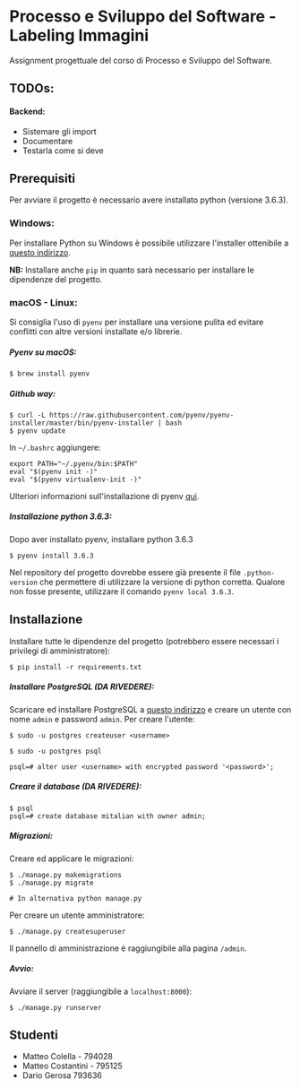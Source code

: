 Processo e Sviluppo del Software - Labeling Immagini
====================================================

Assignment progettuale del corso di Processo e Sviluppo del Software.

TODOs:
------
#### Backend:
  * Sistemare gli import
  * Documentare
  * Testarla come si deve


Prerequisiti
------------

Per avviare il progetto è necessario avere installato python (versione 3.6.3).

### Windows:

Per installare Python su Windows è possibile utilizzare l'installer ottenibile a [questo indirizzo](https://www.python.org/downloads/).

**NB:** Installare anche `pip` in quanto sarà necessario per installare le dipendenze del progetto.


### macOS - Linux:

Si consiglia l'uso di `pyenv` per installare una versione pulita ed evitare conflitti con altre versioni installate e/o librerie.

##### Pyenv su macOS:

```
$ brew install pyenv
```

##### Github way:

```
$ curl -L https://raw.githubusercontent.com/pyenv/pyenv-installer/master/bin/pyenv-installer | bash
$ pyenv update
```

In `~/.bashrc` aggiungere:

```
export PATH="~/.pyenv/bin:$PATH"
eval "$(pyenv init -)"
eval "$(pyenv virtualenv-init -)"
```

Ulteriori informazioni sull'installazione di pyenv [qui](https://github.com/pyenv/pyenv-installer).

##### Installazione python 3.6.3:

Dopo aver installato pyenv, installare python 3.6.3
```
$ pyenv install 3.6.3
```
Nel repository del progetto dovrebbe essere già presente il file `.python-version` che permettere di utilizzare la versione di python corretta. Qualore non fosse presente, utilizzare il comando `pyenv local 3.6.3`.

Installazione
-------------

Installare tutte le dipendenze del progetto (potrebbero essere necessari i privilegi di amministratore):
```
$ pip install -r requirements.txt
```


##### Installare PostgreSQL (DA RIVEDERE):
Scaricare ed installare PostgreSQL a [questo indirizzo](https://www.postgresql.org/download/) e creare un utente con nome `admin` e password `admin`. Per creare l'utente:
```
$ sudo -u postgres createuser <username>

$ sudo -u postgres psql

psql=# alter user <username> with encrypted password '<password>';
```

##### Creare il database (DA RIVEDERE):

```
$ psql
psql=# create database mitalian with owner admin;
```

##### Migrazioni:

Creare ed applicare le migrazioni:
```
$ ./manage.py makemigrations
$ ./manage.py migrate

# In alternativa python manage.py
```

Per creare un utente amministratore:
```
$ ./manage.py createsuperuser
```
Il pannello di amministrazione è raggiungibile alla pagina `/admin`.

##### Avvio:

Avviare il server (raggiungibile a `localhost:8000`):
```
$ ./manage.py runserver
```

Studenti
--------

   * Matteo Colella - 794028
   * Matteo Costantini - 795125
   * Dario Gerosa 793636
